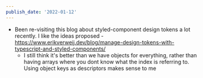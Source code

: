 ```yaml
---
publish_date: '2022-01-12'
---
```

- Been re-visiting this blog about styled-component design tokens a lot recently. I like the ideas proposed - https://www.erikverweij.dev/blog/manage-design-tokens-with-typescript-and-styled-components/
   - I still think it's better than we have objects for everything, rather than having arrays where you dont know what the index is referring to. Using object keys as descriptors makes sense to me
